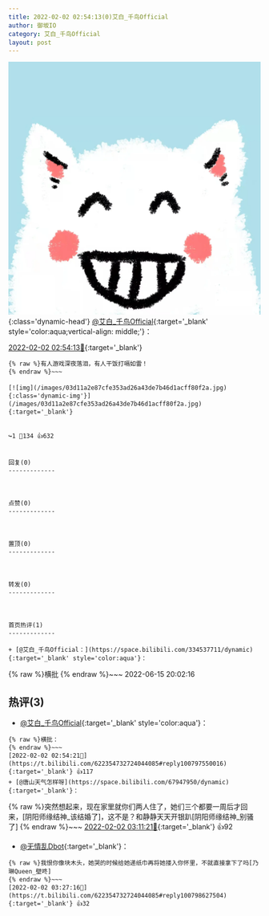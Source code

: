 ```yaml
---
title: 2022-02-02 02:54:13(0)艾白_千鸟Official
author: 御坂IO
category: 艾白_千鸟Official
layout: post
---
```


![img](/images/9ae8b9445fd0665cc014d9080156a45271be73c6.jpg){:class='dynamic-head'}
[@艾白_千鸟Official](https://space.bilibili.com/334537711/dynamic){:target='_blank' style='color:aqua;vertical-align: middle;'}：

[2022-02-02 02:54:13🔗](https://t.bilibili.com/622354732724044085){:target='_blank'}

~~~
{% raw %}有人游戏深夜落泪，有人干饭打嗝如雷！
{% endraw %}~~~

[![img](/images/03d11a2e87cfe353ad26a43de7b46d1acff80f2a.jpg){:class='dynamic-img'}](/images/03d11a2e87cfe353ad26a43de7b46d1acff80f2a.jpg){:target='_blank'}


↪️1 💬134 👍632


回复(0)
-------------



点赞(0)
-------------



置顶(0)
-------------



转发(0)
-------------



首页热评(1)
-------------

+ [@艾白_千鸟Official：](https://space.bilibili.com/334537711/dynamic){:target='_blank' style='color:aqua'}：
~~~
{% raw %}横批
{% endraw %}~~~
2022-06-15 20:02:16


热评(3)
-------------

+ [@艾白_千鸟Official](https://space.bilibili.com/334537711/dynamic){:target='_blank' style='color:aqua'}：
~~~
{% raw %}横批：
{% endraw %}~~~
[2022-02-02 02:54:21🔗](https://t.bilibili.com/622354732724044085#reply100797550016){:target='_blank'} 👍117
+ [@唐山天气怎样呀](https://space.bilibili.com/67947950/dynamic){:target='_blank'}：
~~~
{% raw %}突然想起来，现在家里就你们两人住了，她们三个都要一周后才回来，[阴阳师缘结神_该结婚了]，这不是？和静静天天开银趴[阴阳师缘结神_别骚了]
{% endraw %}~~~
[2022-02-02 03:11:21🔗](https://t.bilibili.com/622354732724044085#reply100798145248){:target='_blank'} 👍92
+ [@无情乱Dbot](https://space.bilibili.com/351511683/dynamic){:target='_blank'}：
~~~
{% raw %}我恨你像块木头，她哭的时候给她递纸巾再将她搂入你怀里，不就直接拿下了吗[乃琳Queen_壁咚]
{% endraw %}~~~
[2022-02-02 03:27:16🔗](https://t.bilibili.com/622354732724044085#reply100798627504){:target='_blank'} 👍32


